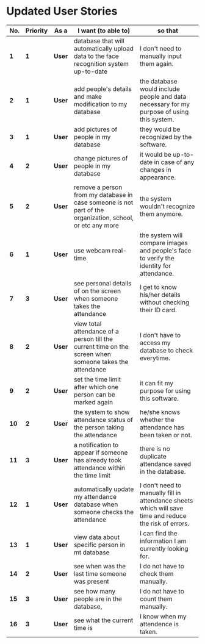 # Updated User Stories 
| No. |Priority| As a | I want (to able to) | so that |
| --- |---| ---- | ------------------- |-------- |
| **1** |**1**| **User** | database that will automatically upload data to the face recognition system up-to-date  |I don't need to manually input them again. |
| **2** |**1**| **User** | add people's details and make modification to my database |the database would include people and data necessary for my purpose of using this system. |
| **3** |**1**| **User** | add pictures of people in my database |they would be recognized by the software.|
| **4** |**2**| **User** | change pictures of people in my database |it would be up-to-date in case of any changes in appearance. |
| **5** |**2**| **User** | remove a person from my database in case someone is not part of the organization, school, or etc any more | the system wouldn't recognize them anymore. |
| **6** |**1**| **User** | use webcam real-time | the system will compare images and people's face to verify the identity for attendance. |
| **7** |**3**|**User** | see personal details of on the screen when someone takes the attendance | I get to know his/her details without checking their ID card. |
| **8** |**2**| **User** | view total attendance of a person till the current time on the screen when someone takes the attendance |I don't have to access my database to check everytime. |
| **9** |**2**| **User** | set the time limit after which one person can be marked again |it can fit my purpose for using this software. |
| **10**|**2**| **User** | the system to show attendance status of the person taking the attendance |he/she knows whether the attendance has been taken or not. |
| **11**|**3**|**User** | a notification to appear if someone has already took attendance within the time limit | there is no duplicate attendance saved in the database. |
| **12**|**1**| **User** | automatically update my attendance database when someone checks the attendance |I don't need to manually fill in attendance sheets which will save time and reduce the risk of errors. |
| **13**|**1**|**User** | view data about specific person in mt database |I can find the information I am currently looking for. |
| **14**|**2**| **User** | see when was the last time someone was present |I do not have to check them manually. |
| **15**|**3**|**User** | see how many people are in the database, | I do not have to count them manually. |
| **16**|**3**|**User** |see what the current time is  | I know when my attendence is taken. |
